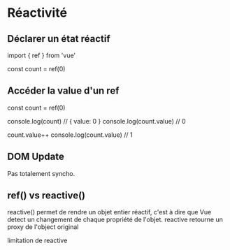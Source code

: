 # Réactivité

## Déclarer un état réactif

import { ref } from 'vue'

const count = ref(0)

## Accéder la value d'un ref

const count = ref(0)

console.log(count) // { value: 0 }
console.log(count.value) // 0

count.value++
console.log(count.value) // 1

## DOM Update

Pas totalement syncho.

## ref() vs reactive()

reactive() permet de rendre un objet entier réactif, c'est à dire que Vue detect un changement de chaque propriété de l'objet.
reactive retourne un proxy de l'object original

limitation de reactive

